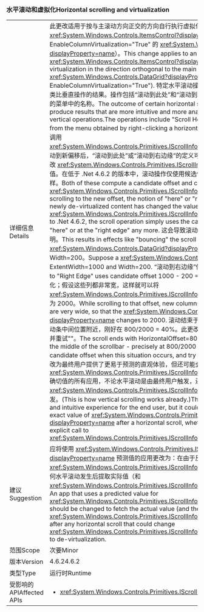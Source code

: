 ### <a name="horizontal-scrolling-and-virtualization"></a><span data-ttu-id="c2f59-101">水平滚动和虚拟化</span><span class="sxs-lookup"><span data-stu-id="c2f59-101">Horizontal scrolling and virtualization</span></span>

|   |   |
|---|---|
|<span data-ttu-id="c2f59-102">详细信息</span><span class="sxs-lookup"><span data-stu-id="c2f59-102">Details</span></span>|<span data-ttu-id="c2f59-103">此更改适用于按与主滚动方向正交的方向自行执行虚拟化的 <xref:System.Windows.Controls.ItemsControl?displayProperty=name>（主要示例是 EnableColumnVirtualization=&quot;True&quot; 的 <xref:System.Windows.Controls.DataGrid?displayProperty=name>）。</span><span class="sxs-lookup"><span data-stu-id="c2f59-103">This change applies to an <xref:System.Windows.Controls.ItemsControl?displayProperty=name> that does its own virtualization in the direction orthogonal to the main scrolling direction (the chief example is <xref:System.Windows.Controls.DataGrid?displayProperty=name> with EnableColumnVirtualization=&quot;True&quot;).</span></span>  <span data-ttu-id="c2f59-104">特定水平滚动操作的结果已更改为产生更直观且更类似于可类比垂直操作的结果。操作包括“滚动到此处”和“滚动到右边缘”，以使用右键单击水平滚动条所获得的菜单中的名称。</span><span class="sxs-lookup"><span data-stu-id="c2f59-104">The outcome of certain horizontal scrolling operations has been changed to produce results that are more intuitive and more analogous to the results of comparable vertical operations.The operations include &quot;Scroll Here&quot; and &quot;Right Edge&quot;, to use the names from the menu obtained by right-clicking a horizontal scrollbar.</span></span>  <span data-ttu-id="c2f59-105">这两种方法都能计算候选偏移和调用 <xref:System.Windows.Controls.Primitives.IScrollInfo.SetHorizontalOffset(System.Double)>。滚动到新偏移后，“滚动到此处”或“滚动到右边缘”的定义可能会发生变化，因为新反虚拟化的内容已更改 <xref:System.Windows.Controls.Primitives.IScrollInfo.ExtentWidth?displayProperty=name> 的值。在低于 .Net 4.6.2 的版本中，滚动操作仅使用候选偏移，即使不再位于“此处”或“右边缘”也一样。</span><span class="sxs-lookup"><span data-stu-id="c2f59-105">Both of these compute a candidate offset and call <xref:System.Windows.Controls.Primitives.IScrollInfo.SetHorizontalOffset(System.Double)>.After scrolling to the new offset, the notion of &quot;here&quot; or &quot;right edge&quot; may have changed because newly de-virtualized content has changed the value of <xref:System.Windows.Controls.Primitives.IScrollInfo.ExtentWidth?displayProperty=name>.Prior to .Net 4.6.2, the scroll operation simply uses the candidate offset, even though it may not be &quot;here&quot; or at the &quot;right edge&quot; any more.</span></span>  <span data-ttu-id="c2f59-106">这会导致滚动翻阅出现“退回”等效果，最好是用举例来说明。</span><span class="sxs-lookup"><span data-stu-id="c2f59-106">This results in effects like &quot;bouncing&quot; the scroll thumb, best illustrated by example.</span></span> <span data-ttu-id="c2f59-107">假设 <xref:System.Windows.Controls.DataGrid?displayProperty=name> 有 ExtentWidth=1000 和 Width=200。</span><span class="sxs-lookup"><span data-stu-id="c2f59-107">Suppose a <xref:System.Windows.Controls.DataGrid?displayProperty=name> has ExtentWidth=1000 and Width=200.</span></span>  <span data-ttu-id="c2f59-108">“滚动到右边缘”使用候选偏移 1000 - 200 = 800。</span><span class="sxs-lookup"><span data-stu-id="c2f59-108">A scroll to &quot;Right Edge&quot; uses candidate offset 1000 - 200 = 800.</span></span>  <span data-ttu-id="c2f59-109">在滚动到此偏移时，新列会进行反虚拟化；假设这些列都非常宽，这样就可以将 <xref:System.Windows.Controls.Primitives.IScrollInfo.ExtentWidth?displayProperty=name> 更改为 2000。</span><span class="sxs-lookup"><span data-stu-id="c2f59-109">While scrolling to that offset, new columns are de- virtualized; let's suppose they are very wide, so that the <xref:System.Windows.Controls.Primitives.IScrollInfo.ExtentWidth?displayProperty=name> changes to 2000.</span></span>  <span data-ttu-id="c2f59-110">滚动结束于 HorizontalOffset=800，而翻阅“退回”到滚动条中间位置附近，刚好在 800/2000 = 40%。此更改将在发生这种情况时重新计算新的候选偏移并重试&quot;&quot;。</span><span class="sxs-lookup"><span data-stu-id="c2f59-110">The scroll ends with HorizontalOffset=800, and the thumb &quot;bounces&quot; back to near the middle of the scrollbar - precisely at 800/2000 = 40%.The change is to recompute a new candidate offset when this situation occurs, and try again.</span></span> <span data-ttu-id="c2f59-111">（垂直滚动已采用这样的做法。）此更改为最终用户提供了更易于预测的直观体验，但还可能会影响依赖水平滚动后的 <xref:System.Windows.Controls.Primitives.IScrollInfo.HorizontalOffset?displayProperty=name> 确切值的所有应用，不论水平滚动是由最终用户触发，还是由显式调用 <xref:System.Windows.Controls.Primitives.IScrollInfo.SetHorizontalOffset(System.Double)> 所触发。</span><span class="sxs-lookup"><span data-stu-id="c2f59-111">(This is how vertical scrolling works already.)The change produces a more predictable and intuitive experience for the end user, but it could also affect any app that depends on the exact value of <xref:System.Windows.Controls.Primitives.IScrollInfo.HorizontalOffset?displayProperty=name> after a horizontal scroll, whether invoked by the end user or by an explicit call to <xref:System.Windows.Controls.Primitives.IScrollInfo.SetHorizontalOffset(System.Double)>.</span></span>|
|<span data-ttu-id="c2f59-112">建议</span><span class="sxs-lookup"><span data-stu-id="c2f59-112">Suggestion</span></span>|<span data-ttu-id="c2f59-113">应将使用 <xref:System.Windows.Controls.Primitives.IScrollInfo.HorizontalOffset?displayProperty=name> 预测值的应用更改为：在由于反虚拟化而可能更改 <xref:System.Windows.Controls.Primitives.IScrollInfo.ExtentWidth?displayProperty=name> 的任何水平滚动发生后提取实际值（和 <xref:System.Windows.Controls.Primitives.IScrollInfo.ExtentWidth?displayProperty=name> 值）。</span><span class="sxs-lookup"><span data-stu-id="c2f59-113">An app that uses a predicted value for <xref:System.Windows.Controls.Primitives.IScrollInfo.HorizontalOffset?displayProperty=name> should be changed to fetch the actual value (and the value of <xref:System.Windows.Controls.Primitives.IScrollInfo.ExtentWidth?displayProperty=name>) after any horizontal scroll that could change <xref:System.Windows.Controls.Primitives.IScrollInfo.ExtentWidth?displayProperty=name> due to de-virtualization.</span></span>|
|<span data-ttu-id="c2f59-114">范围</span><span class="sxs-lookup"><span data-stu-id="c2f59-114">Scope</span></span>|<span data-ttu-id="c2f59-115">次要</span><span class="sxs-lookup"><span data-stu-id="c2f59-115">Minor</span></span>|
|<span data-ttu-id="c2f59-116">版本</span><span class="sxs-lookup"><span data-stu-id="c2f59-116">Version</span></span>|<span data-ttu-id="c2f59-117">4.6.2</span><span class="sxs-lookup"><span data-stu-id="c2f59-117">4.6.2</span></span>|
|<span data-ttu-id="c2f59-118">类型</span><span class="sxs-lookup"><span data-stu-id="c2f59-118">Type</span></span>|<span data-ttu-id="c2f59-119">运行时</span><span class="sxs-lookup"><span data-stu-id="c2f59-119">Runtime</span></span>|
|<span data-ttu-id="c2f59-120">受影响的 API</span><span class="sxs-lookup"><span data-stu-id="c2f59-120">Affected APIs</span></span>|<ul><li><xref:System.Windows.Controls.Primitives.IScrollInfo?displayProperty=nameWithType></li></ul>|

